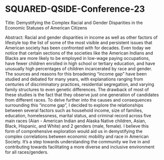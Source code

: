 # SQUARED-QSIDE-Conference-23
Title: Demystifying the Complex Racial and Gender Disparities in the Economic Statuses of American Citizens 
 
Abstract:
Racial and gender disparities in income as well as other factors of lifestyle top the list of some of the most visible and persistent issues that American society has been confronted with for decades. Even today we notice that certain sections of the societies like the American Indians and Blacks are more likely to be employed in low-wage paying occupations, have fewer children enrolled in high school or tertiary education, and have unusually high percentages of children incarcerated by race and gender. 
The sources and reasons for this broadening “income gap” have been studied and debated for many years, with explanations ranging from centuries of discriminatory practices, residential segregation, and varying family structures to even genetic differences.
The drawback of most of these studies is the fact that they observe just one generation of candidates from different races. To delve further into the causes and consequences surrounding this “income gap”, I decided to explore the relationships between several factors such as household income, size of families, education, homelessness, marital status, and criminal record across five main races (Aian - American Indian and Alaska Native children, Asian, Black, Hispanic, and White) and 2 genders (male, female). 
I believe this form of comprehensive exploration would aid us in demystifying the complex correlations between economic mobility and race in American Society. It’s a step towards understanding the community we live in and contributing towards facilitating a more diverse and inclusive environment for all races/genders.
 
